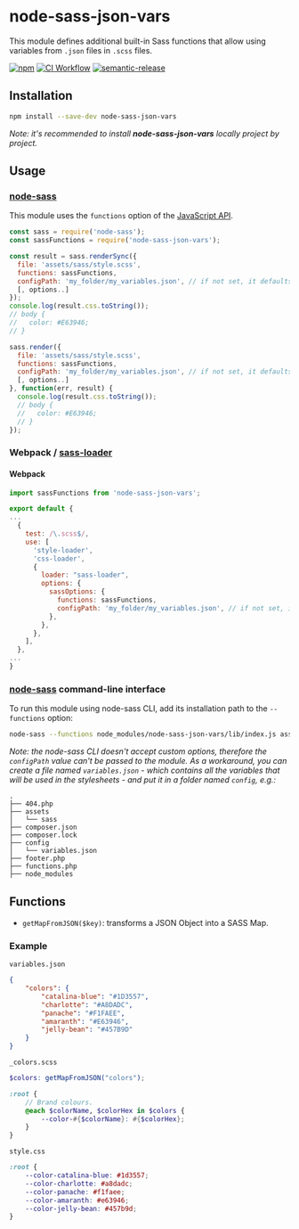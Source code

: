# node-sass-json-vars

This module defines additional built-in Sass functions that allow using variables from `.json` files in `.scss` files.

[![npm](https://img.shields.io/npm/v/node-sass-json-vars.svg)](https://www.npmjs.com/package/node-sass-json-vars)
[![CI Workflow](https://github.com/colis/wally/workflows/CI%20Workflow/badge.svg)](https://github.com/colis/node-sass-json-vars/actions)
[![semantic-release](https://img.shields.io/badge/%20%20%F0%9F%93%A6%F0%9F%9A%80-semantic--release-e10079.svg)](https://github.com/semantic-release/semantic-release)

## Installation

```sh
npm install --save-dev node-sass-json-vars
```

_Note: it's recommended to install **node-sass-json-vars** locally project by project._

## Usage
### [node-sass](https://github.com/sass/node-sass)
This module uses the `functions` option of the [JavaScript API](https://sass-lang.com/documentation/js-api#functions).

```javascript
const sass = require('node-sass');
const sassFunctions = require('node-sass-json-vars');

const result = sass.renderSync({
  file: 'assets/sass/style.scss',
  functions: sassFunctions,
  configPath: 'my_folder/my_variables.json', // if not set, it defaults to 'config/variables.json'
  [, options..]
});
console.log(result.css.toString());
// body {
//   color: #E63946;
// }

sass.render({
  file: 'assets/sass/style.scss',
  functions: sassFunctions,
  configPath: 'my_folder/my_variables.json', // if not set, it defaults to 'config/variables.json'
  [, options..]
}, function(err, result) {
  console.log(result.css.toString());
  // body {
  //   color: #E63946;
  // }
});
```

### Webpack / [sass-loader](https://github.com/jtangelder/sass-loader)

#### Webpack

```javascript
import sassFunctions from 'node-sass-json-vars';

export default {
...
  {
    test: /\.scss$/,
    use: [
      'style-loader',
      'css-loader',
      {
        loader: "sass-loader",
        options: {
          sassOptions: {
            functions: sassFunctions,
            configPath: 'my_folder/my_variables.json', // if not set, it defaults to 'config/variables.json'
          },
        },
      },
    ],
  },
...
}
```

### [node-sass](https://github.com/sass/node-sass) command-line interface

To run this module using node-sass CLI, add its installation path to the `--functions` option: 

```sh
node-sass --functions node_modules/node-sass-json-vars/lib/index.js assets/sass/style.scss dist/css/style.css
```

_Note: the node-sass CLI doesn't accept custom options, therefore the `configPath` value can't be passed to the module. As a workaround, you can create a file named `variables.json` - which contains all the variables that will be used in the stylesheets - and put it in a folder named `config`, e.g.:_

```
.
├── 404.php
├── assets
│   └── sass
├── composer.json
├── composer.lock
├── config
│   └── variables.json
├── footer.php
├── functions.php
├── node_modules
```

## Functions

* `getMapFromJSON($key)`: transforms a JSON Object into a SASS Map.

### Example

`variables.json`

```json
{
	"colors": {
		"catalina-blue": "#1D3557",
		"charlotte": "#A8DADC",
		"panache": "#F1FAEE",
		"amaranth": "#E63946",
		"jelly-bean": "#457B9D"
	}
}
```

`_colors.scss`

```scss
$colors: getMapFromJSON("colors");

:root {
	// Brand colours.
	@each $colorName, $colorHex in $colors {
		--color-#{$colorName}: #{$colorHex};
	}
}
```

`style.css`

```css
:root {
	--color-catalina-blue: #1d3557;
	--color-charlotte: #a8dadc;
	--color-panache: #f1faee;
	--color-amaranth: #e63946;
	--color-jelly-bean: #457b9d;
}
```
